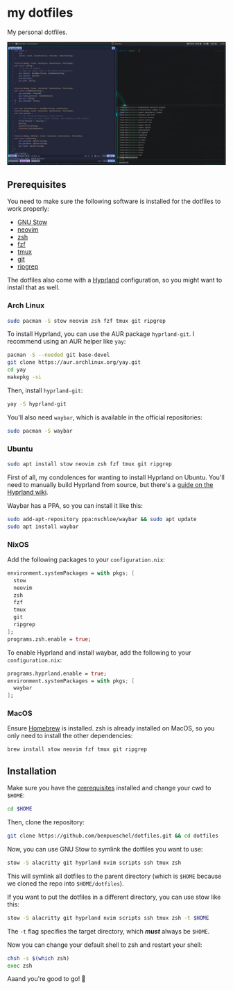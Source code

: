 # my dotfiles

My personal dotfiles.

![a preview Hyprland session with three terminal windows](images/hyprland.png)

## Prerequisites

You need to make sure the following software is installed for the dotfiles to work properly:
- [GNU Stow](https://www.gnu.org/software/stow/)
- [neovim](https://neovim.io)
- [zsh](https://www.zsh.org)
- [fzf](https://github.com/junegunn/fzf)
- [tmux](https://github.com/tmux/tmux)
- [git](https://git-scm.com)
- [ripgrep](https://github.com/BurntSushi/ripgrep)

The dotfiles also come with a [Hyprland](https://https://hyprland.org/) configuration, so you might want to install that as well.

### Arch Linux
```sh
sudo pacman -S stow neovim zsh fzf tmux git ripgrep
```
To install Hyprland, you can use the AUR package `hyprland-git`.
I recommend using an AUR helper like `yay`:
```sh
pacman -S --needed git base-devel
git clone https://aur.archlinux.org/yay.git
cd yay
makepkg -si
```
Then, install `hyprland-git`:
```sh
yay -S hyprland-git
```
You'll also need `waybar`, which is available in the official repositories:
```sh
sudo pacman -S waybar
```

### Ubuntu
```sh
sudo apt install stow neovim zsh fzf tmux git ripgrep
```
First of all, my condolences for wanting to install Hyprland on Ubuntu.
You'll need to manually build Hyprland from source, but there's a [guide on the Hyprland wiki](https://wiki.hyprland.org/Getting-Started/Installation/).

Waybar has a PPA, so you can install it like this:
```sh
sudo add-apt-repository ppa:nschloe/waybar && sudo apt update
sudo apt install waybar
```

### NixOS
Add the following packages to your `configuration.nix`:
```nix
environment.systemPackages = with pkgs; [
  stow
  neovim
  zsh
  fzf
  tmux
  git
  ripgrep
];
programs.zsh.enable = true;
```

To enable Hyprland and install waybar, add the following to your `configuration.nix`:
```nix
programs.hyprland.enable = true;
environment.systemPackages = with pkgs; [
  waybar
];
```

### MacOS
Ensure [Homebrew](https://brew.sh) is installed.
zsh is already installed on MacOS, so you only need to install the other dependencies:
```sh
brew install stow neovim fzf tmux git ripgrep
```

## Installation

Make sure you have the [prerequisites](#prerequisites) installed and change your cwd to `$HOME`:
```sh
cd $HOME
```

Then, clone the repository:
```sh
git clone https://github.com/benpueschel/dotfiles.git && cd dotfiles
```

Now, you can use GNU Stow to symlink the dotfiles you want to use:
```sh
stow -S alacritty git hyprland nvim scripts ssh tmux zsh
```
This will symlink all dotfiles to the parent directory (which is `$HOME`
because we cloned the repo into `$HOME/dotfiles`).

If you want to put the dotfiles in a different directory, you can use stow like this:
```sh
stow -S alacritty git hyprland nvim scripts ssh tmux zsh -t $HOME
```
The `-t` flag specifies the target directory, which ***must*** always be `$HOME`.

Now you can change your default shell to zsh and restart your shell:
```sh
chsh -s $(which zsh)
exec zsh
```

Aaand you're good to go! 🚀
